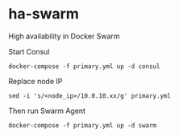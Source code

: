 # ha-swarm

High availability in Docker Swarm

Start Consul

```
docker-compose -f primary.yml up -d consul
```

Replace node IP

```
sed -i 's/<node_ip>/10.0.10.xx/g' primary.yml
```

Then run Swarm Agent

```
docker-compose -f primary.yml up -d swarm
```